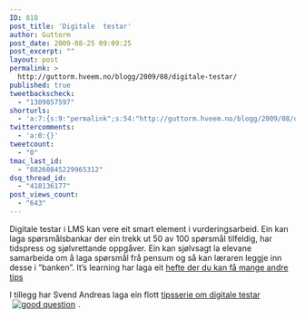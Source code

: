 ```yaml
---
ID: 818
post_title: 'Digitale  testar'
author: Guttorm
post_date: 2009-08-25 09:09:25
post_excerpt: ""
layout: post
permalink: >
  http://guttorm.hveem.no/blogg/2009/08/digitale-testar/
published: true
tweetbackscheck:
  - "1309857597"
shorturls:
  - 'a:7:{s:9:"permalink";s:54:"http://guttorm.hveem.no/blogg/2009/08/digitale-testar/";s:7:"tinyurl";s:25:"http://tinyurl.com/n92jq4";s:4:"isgd";s:18:"http://is.gd/2xM9p";s:5:"bitly";s:20:"http://bit.ly/3p8BJd";s:5:"snipr";s:22:"http://snipr.com/qvrjv";s:5:"snurl";s:22:"http://snurl.com/qvrjv";s:7:"snipurl";s:24:"http://snipurl.com/qvrjv";}'
twittercomments:
  - 'a:0:{}'
tweetcount:
  - "0"
tmac_last_id:
  - "88260845229965312"
dsq_thread_id:
  - "418136177"
post_views_count:
  - "643"
---
```

Digitale testar i LMS kan vere eit smart element i vurderingsarbeid. Ein kan laga spørsmålsbankar der ein trekk ut 50 av 100 spørsmål tilfeldig, har tidspress og sjølvrettande oppgåver. Ein kan sjølvsagt la elevane samarbeida om å laga spørsmål frå pensum og så kan læraren leggje inn desse i ”banken”.  It’s learning har laga eit <a href="http://itslearningno.publishpath.com/digitaletester">hefte der du kan få mange andre tips</a>

I tillegg har Svend Andreas laga ein flott <a href="http://gjemmesiden.blogspot.com/search/label/Digitale%20tester">tipsserie om digitale testar</a><a href="http://www.flickr.com/photos/52137170@N00/56206868"><img title="good question" src="http://farm1.static.flickr.com/24/56206868_9ea35e3694_m.jpg" border="0" alt="good question" hspace="5" /></a>.